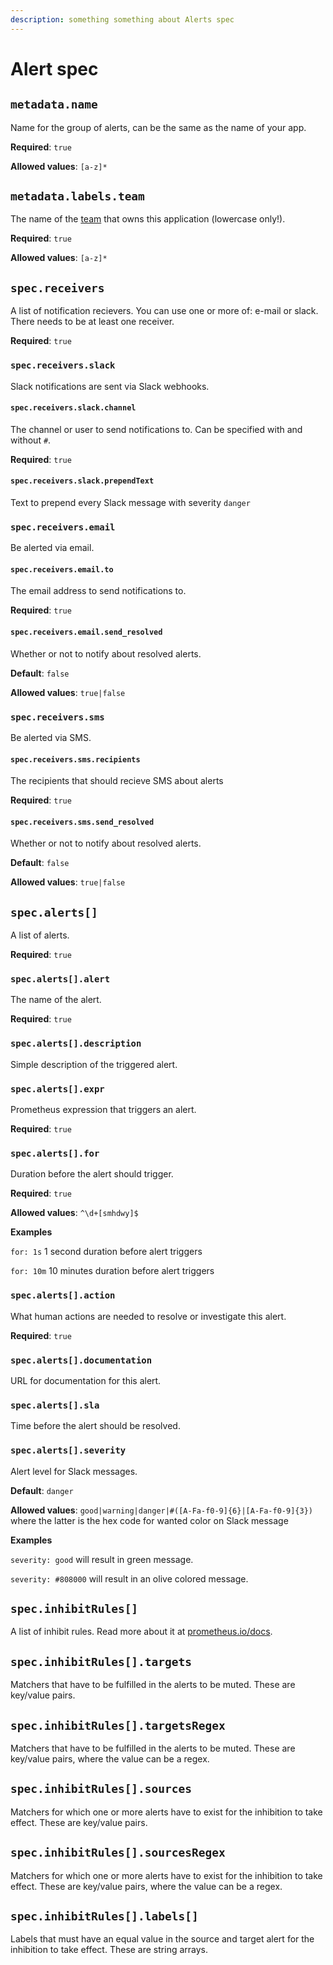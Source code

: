 ```yaml
---
description: something something about Alerts spec
---
```

# Alert spec

## `metadata.name`
Name for the group of alerts, can be the same as the name of your app.

**Required**: `true`

**Allowed values**: `[a-z]*`

## `metadata.labels.team`
The name of the [team](../../basics/teams.md) that owns this application (lowercase only!).

**Required**: `true`

**Allowed values**: `[a-z]*`

## `spec.receivers`
A list of notification recievers. You can use one or more of: e-mail or slack. There needs to be at least one receiver.

**Required**: `true`

### `spec.receivers.slack`
Slack notifications are sent via Slack webhooks.

#### `spec.receivers.slack.channel`
The channel or user to send notifications to. Can be specified with and without `#`.

**Required**: `true`

#### `spec.receivers.slack.prependText`
Text to prepend every Slack message with severity `danger`

### `spec.receivers.email`
Be alerted via email.

#### `spec.receivers.email.to`
The email address to send notifications to.

**Required**: `true`

#### `spec.receivers.email.send_resolved`
Whether or not to notify about resolved alerts.

**Default**: `false`

**Allowed values**: `true|false`

### `spec.receivers.sms`
Be alerted via SMS.

#### `spec.receivers.sms.recipients`
The recipients that should recieve SMS about alerts

**Required**: `true`

#### `spec.receivers.sms.send_resolved`
Whether or not to notify about resolved alerts.

**Default**: `false`

**Allowed values**: `true|false`

## `spec.alerts[]`
A list of alerts.

**Required**: `true`

### `spec.alerts[].alert`
The name of the alert.

**Required**: `true`

### `spec.alerts[].description`
Simple description of the triggered alert.

### `spec.alerts[].expr`
Prometheus expression that triggers an alert.

**Required**: `true`
 
### `spec.alerts[].for`
Duration before the alert should trigger.

**Required**: `true`

**Allowed values**: `^\d+[smhdwy]$`

**Examples**

`for: 1s` 1 second duration before alert triggers

`for: 10m` 10 minutes duration before alert triggers

### `spec.alerts[].action`
What human actions are needed to resolve or investigate this alert.

**Required**: `true`

### `spec.alerts[].documentation`
URL for documentation for this alert.

### `spec.alerts[].sla`
Time before the alert should be resolved.

### `spec.alerts[].severity`
Alert level for Slack messages.

**Default**: `danger`

**Allowed values**: `good|warning|danger|#([A-Fa-f0-9]{6}|[A-Fa-f0-9]{3})` where the latter is the hex code for wanted color on Slack message

**Examples**

`severity: good` will result in green message.

`severity: #808000` will result in an olive colored message.

## `spec.inhibitRules[]`
A list of inhibit rules. Read more about it at
[prometheus.io/docs](https://prometheus.io/docs/alerting/configuration/#inhibit_rule).

## `spec.inhibitRules[].targets`
Matchers that have to be fulfilled in the alerts to be muted. These are key/value pairs.

## `spec.inhibitRules[].targetsRegex`
Matchers that have to be fulfilled in the alerts to be muted. These are key/value pairs, where the value can be a regex.

## `spec.inhibitRules[].sources`
Matchers for which one or more alerts have to exist for the inhibition to take effect. These are key/value pairs.

## `spec.inhibitRules[].sourcesRegex`
Matchers for which one or more alerts have to exist for the inhibition to take effect. These are key/value pairs, where
the value can be a regex.

## `spec.inhibitRules[].labels[]`
Labels that must have an equal value in the source and target alert for the inhibition to take effect. These are string
arrays.
